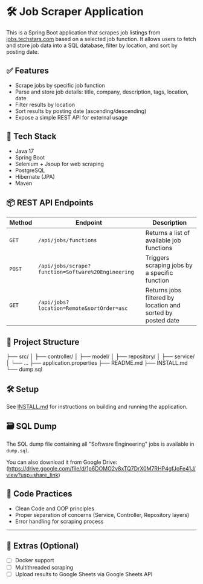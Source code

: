 # 🛠️ Job Scraper Application

This is a Spring Boot application that scrapes job listings from [jobs.techstars.com](https://jobs.techstars.com) based on a selected job function. It allows users to fetch and store job data into a SQL database, filter by location, and sort by posting date.

## ✅ Features

- Scrape jobs by specific job function
- Parse and store job details: title, company, description, tags, location, date
- Filter results by location
- Sort results by posting date (ascending/descending)
- Expose a simple REST API for external usage

## 🔧 Tech Stack

- Java 17
- Spring Boot
- Selenium + Jsoup for web scraping
- PostgreSQL
- Hibernate (JPA)
- Maven

## 📦 REST API Endpoints

| Method | Endpoint | Description |
|--------|----------|-------------|
| `GET`  | `/api/jobs/functions` | Returns a list of available job functions |
| `POST` | `/api/jobs/scrape?function=Software%20Engineering` | Triggers scraping jobs by a specific function |
| `GET`  | `/api/jobs?location=Remote&sortOrder=asc` | Returns jobs filtered by location and sorted by posted date |

## 📂 Project Structure
├── src/
│ ├── controller/
│ ├── model/
│ ├── repository/
│ ├── service/
│ └── ...
├── application.properties
├── README.md
├── INSTALL.md
└── dump.sql

## 🛠️ Setup

See [INSTALL.md](INSTALL.md) for instructions on building and running the application.

## 🗃️ SQL Dump

The SQL dump file containing all "Software Engineering" jobs is available in `dump.sql`.

You can also download it from Google Drive:  
(https://drive.google.com/file/d/1p6DOMO2v8xTQ7DrX0M7RHP4gfJoFe41J/view?usp=share_link)


## 🧼 Code Practices

- Clean Code and OOP principles
- Proper separation of concerns (Service, Controller, Repository layers)
- Error handling for scraping process

---

## 🌟 Extras (Optional)

- [ ] Docker support
- [ ] Multithreaded scraping
- [ ] Upload results to Google Sheets via Google Sheets API  
